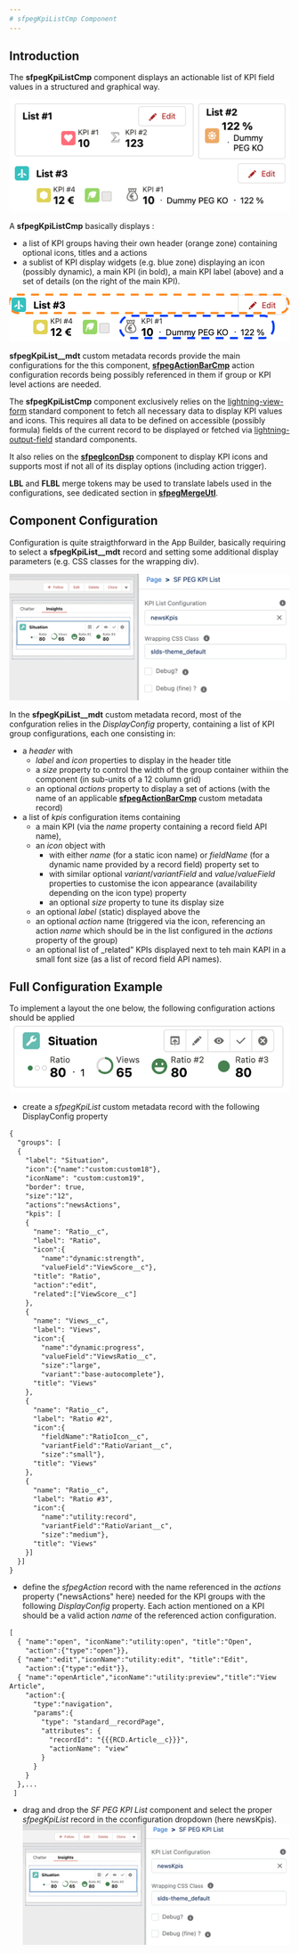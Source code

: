```yaml
---
# sfpegKpiListCmp Component
---
```


## Introduction

The **sfpegKpiListCmp** component displays an actionable list of KPI field values in a structured and  graphical way.

![List of KPIs](/media/sfpegKpis.png)

A **sfpegKpiListCmp** basically displays :
* a list of KPI groups having their own header (orange zone) containing optional icons, titles and a actions
* a sublist of KPI display widgets (e.g. blue zone) displaying an icon (possibly dynamic), a main KPI (in bold), a main KPI label (above) and a set of details (on the right of the main KPI).

![KPI List Layout!](/media/sfpegKpiLayout.png)

**sfpegKpiList__mdt** custom metadata records provide the main configurations for the this component, **[sfpegActionBarCmp](/help/sfpegActionBarCmp.md)** action configuration records being possibly
referenced in them if group or KPI level actions are needed.

The **sfpegKpiListCmp** component exclusively relies on the [lightning-view-form](https://developer.salesforce.com/docs/component-library/bundle/lightning-record-view-form/documentation) standard component to fetch all 
necessary data to display KPI values and icons. This requires all data to be defined on accessible 
(possibly formula) fields of the current record to be displayed or fetched via [lightning-output-field](https://developer.salesforce.com/docs/component-library/bundle/lightning-output-field/documentation) standard components.

It also relies on the **[sfpegIconDsp](/help/sfpegIconDsp.md)** component to display KPI icons and
supports most if not all of its display options (including action trigger).

**LBL** and **FLBL** merge tokens may be used to translate labels used in the configurations, see
dedicated section in **[sfpegMergeUtl](/help/sfpegMergeUtl.md)**.


## Component Configuration

Configuration is quite straigthforward in the App Builder, basically requiring to select a 
**sfpegKpiList__mdt** record and setting some additional display parameters (e.g. CSS classes
for the wrapping div).

![KPI List App Builder Configuration!](/media/sfpegKpiConfiguration.png)

In the **sfpegKpiList__mdt** custom metadata record, most of the confguration relies in the _DisplayConfig_ property, containing a list of KPI group configurations, each one consisting in:
* a _header_ with
    * _label_ and _icon_ properties to display in the header title
    * a _size_ property to control the width of the group container withiin the component (in sub-units of a 12 column grid)
    * an optional _actions_ property to display a set of actions (with the name of an applicable 
    **[sfpegActionBarCmp](/help/sfpegActionBarCmp.md)** custom metadata record)
* a list of _kpis_ configuration items containing
    * a main KPI (via the _name_  property containing a record field API name),
    * an _icon_ object with
        * with either _name_ (for a static icon name) or _fieldName_ (for a dynamic name provided by a record field) property set to 
        * with similar optional _variant_/_variantField_ and _value_/_valueField_ properties to 
        customise the icon appearance (availability depending on the icon type)
        property 
        * an optional _size_ property to tune its display size
    * an optional _label_ (static) displayed above the 
    * an optional _action_  name (triggered via the icon, referencing an action _name_ which should be in 
    the list configured in the _actions_ property of the group)
    * an optional list of _related” KPIs displayed next to teh main KAPI in a small font size (as
    a list of record field API names).


## Full Configuration Example

To implement a layout the one below, the following configuration actions should be applied
![KPI List Example!](/media/sfpegKpiListExample.png)

* create a *sfpegKpiList* custom metadata record with the following DisplayConfig property
```
{
  "groups": [
  {
    "label": "Situation",
    "icon":{"name":"custom:custom18"},
    "iconName": "custom:custom19",
    "border": true,
    "size":"12",
    "actions":"newsActions",
    "kpis": [
    {
      "name": "Ratio__c",
      "label": "Ratio",
      "icon":{
        "name":"dynamic:strength",
        "valueField":"ViewScore__c"},
      "title": "Ratio",
      "action":"edit",
      "related":["ViewScore__c"]
    },
    {
      "name": "Views__c",
      "label": "Views",
      "icon":{
        "name":"dynamic:progress",
        "valueField":"ViewsRatio__c",
        "size":"large",
        "variant":"base-autocomplete"},
      "title": "Views"
    },
    {
      "name": "Ratio__c",
      "label": "Ratio #2",
      "icon":{
        "fieldName":"RatioIcon__c",
        "variantField":"RatioVariant__c",
        "size":"small"},
      "title": "Views"
    },
    {
      "name": "Ratio__c",
      "label": "Ratio #3",
      "icon":{
        "name":"utility:record",
        "variantField":"RatioVariant__c",
        "size":"medium"},
      "title": "Views"
    }]
  }]
}
```

* define the *sfpegAction* record with the name referenced in the _actions_ property ("newsActions" here)
needed for the KPI groups with the following _DisplayConfig_ property. Each action mentioned on a KPI
should be a valid action _name_ of the referenced action configuration.
```
[
  { "name":"open", "iconName":"utility:open", "title":"Open",
    "action":{"type":"open"}},
  { "name":"edit","iconName":"utility:edit", "title":"Edit",
    "action":{"type":"edit"}},
  { "name":"openArticle","iconName":"utility:preview","title":"View Article",
    "action":{
      "type":"navigation",
      "params":{
        "type": "standard__recordPage",
        "attributes": {
          "recordId": "{{{RCD.Article__c}}}",
          "actionName": "view"
        }
      }
    }
  },...
 ]
```

* drag and drop the *SF PEG KPI List* component and select the proper *sfpegKpiList* record in the cconfiguration dropdown (here newsKpis).
![KPI List App Builder Configuration!](/media/sfpegKpiConfiguration.png)


